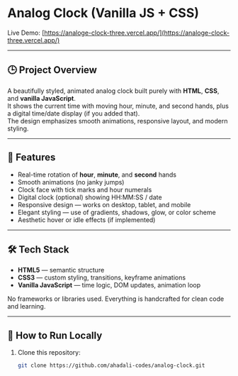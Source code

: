 # Analog Clock (Vanilla JS + CSS)

Live Demo: [https://analoge-clock-three.vercel.app/](https://analoge-clock-three.vercel.app/)

---

## 🕒 Project Overview

A beautifully styled, animated analog clock built purely with **HTML**, **CSS**, and **vanilla JavaScript**.  
It shows the current time with moving hour, minute, and second hands, plus a digital time/date display (if you added that).  
The design emphasizes smooth animations, responsive layout, and modern styling.

---

## 🎯 Features

- Real-time rotation of **hour**, **minute**, and **second** hands  
- Smooth animations (no janky jumps)  
- Clock face with tick marks and hour numerals  
- Digital clock (optional) showing HH:MM:SS / date  
- Responsive design — works on desktop, tablet, and mobile  
- Elegant styling — use of gradients, shadows, glow, or color scheme  
- Aesthetic hover or idle effects (if implemented)  

---

## 🛠️ Tech Stack

- **HTML5** — semantic structure  
- **CSS3** — custom styling, transitions, keyframe animations  
- **Vanilla JavaScript** — time logic, DOM updates, animation loop  

No frameworks or libraries used. Everything is handcrafted for clean code and learning.

---

## 🏃 How to Run Locally

1. Clone this repository:

   ```bash
   git clone https://github.com/ahadali-codes/analog-clock.git
